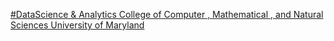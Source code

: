 [#DataScience & Analytics   College of Computer , Mathematical , and Natural Sciences   University of Maryland](https://qi.tc/qi/117859)